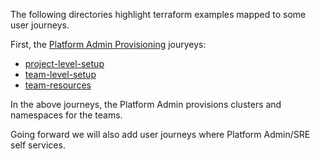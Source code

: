 
The following directories highlight terraform examples mapped to some user journeys.

First, the [Platform Admin Provisioning](./platform-admin-provisioning/) jouryeys:

 * [project-level-setup](./platform-admin-provisioning/project-level-setup/)
 * [team-level-setup](./platform-admin-provisioning/team-level-setup/)
 * [team-resources](./platform-admin-provisioning/team-resources/)

In the above journeys, the Platform Admin provisions clusters and namespaces for the teams.

Going forward we will also add user journeys where Platform Admin/SRE self services.





